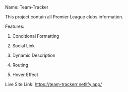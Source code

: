 Name: Team-Tracker

This project contain all Premier League clubs information. 

Features:

1. Conditional Formatting

2. Social Link

3. Dynamic Description

4. Routing

5. Hover Effect

Live Site Link: https://team-trackerr.netlify.app/